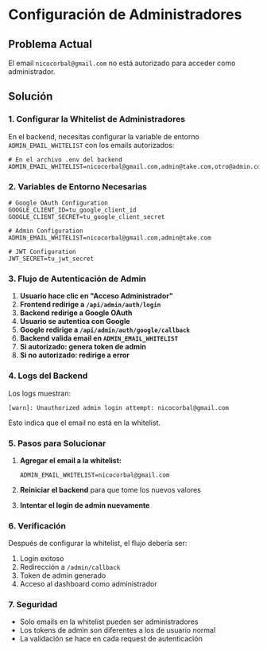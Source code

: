 # Configuración de Administradores

## Problema Actual
El email `nicocorbal@gmail.com` no está autorizado para acceder como administrador.

## Solución

### 1. Configurar la Whitelist de Administradores

En el backend, necesitas configurar la variable de entorno `ADMIN_EMAIL_WHITELIST` con los emails autorizados:

```env
# En el archivo .env del backend
ADMIN_EMAIL_WHITELIST=nicocorbal@gmail.com,admin@take.com,otro@admin.com
```

### 2. Variables de Entorno Necesarias

```env
# Google OAuth Configuration
GOOGLE_CLIENT_ID=tu_google_client_id
GOOGLE_CLIENT_SECRET=tu_google_client_secret

# Admin Configuration
ADMIN_EMAIL_WHITELIST=nicocorbal@gmail.com,admin@take.com

# JWT Configuration
JWT_SECRET=tu_jwt_secret
```

### 3. Flujo de Autenticación de Admin

1. **Usuario hace clic en "Acceso Administrador"**
2. **Frontend redirige a `/api/admin/auth/login`**
3. **Backend redirige a Google OAuth**
4. **Usuario se autentica con Google**
5. **Google redirige a `/api/admin/auth/google/callback`**
6. **Backend valida email en `ADMIN_EMAIL_WHITELIST`**
7. **Si autorizado: genera token de admin**
8. **Si no autorizado: redirige a error**

### 4. Logs del Backend

Los logs muestran:
```
[warn]: Unauthorized admin login attempt: nicocorbal@gmail.com
```

Esto indica que el email no está en la whitelist.

### 5. Pasos para Solucionar

1. **Agregar el email a la whitelist:**
   ```env
   ADMIN_EMAIL_WHITELIST=nicocorbal@gmail.com
   ```

2. **Reiniciar el backend** para que tome los nuevos valores

3. **Intentar el login de admin nuevamente**

### 6. Verificación

Después de configurar la whitelist, el flujo debería ser:
1. Login exitoso
2. Redirección a `/admin/callback`
3. Token de admin generado
4. Acceso al dashboard como administrador

### 7. Seguridad

- Solo emails en la whitelist pueden ser administradores
- Los tokens de admin son diferentes a los de usuario normal
- La validación se hace en cada request de autenticación 